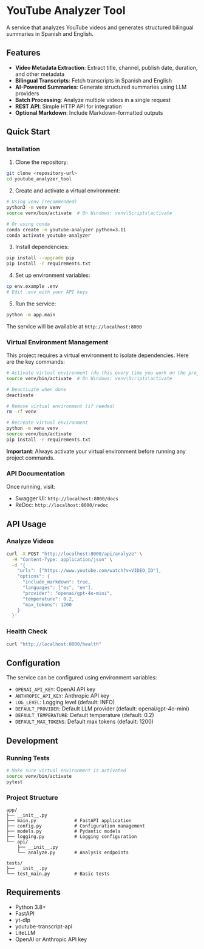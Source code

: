 # YouTube Analyzer Tool

A service that analyzes YouTube videos and generates structured bilingual summaries in Spanish and English.

## Features

- **Video Metadata Extraction**: Extract title, channel, publish date, duration, and other metadata
- **Bilingual Transcripts**: Fetch transcripts in Spanish and English
- **AI-Powered Summaries**: Generate structured summaries using LLM providers
- **Batch Processing**: Analyze multiple videos in a single request
- **REST API**: Simple HTTP API for integration
- **Optional Markdown**: Include Markdown-formatted outputs

## Quick Start

### Installation

1. Clone the repository:
```bash
git clone <repository-url>
cd youtube_analyzer_tool
```

2. Create and activate a virtual environment:
```bash
# Using venv (recommended)
python3 -m venv venv
source venv/bin/activate  # On Windows: venv\Scripts\activate

# Or using conda
conda create -n youtube-analyzer python=3.11
conda activate youtube-analyzer
```

3. Install dependencies:
```bash
pip install --upgrade pip
pip install -r requirements.txt
```

4. Set up environment variables:
```bash
cp env.example .env
# Edit .env with your API keys
```

5. Run the service:
```bash
python -m app.main
```

The service will be available at `http://localhost:8000`

### Virtual Environment Management

This project requires a virtual environment to isolate dependencies. Here are the key commands:

```bash
# Activate virtual environment (do this every time you work on the project)
source venv/bin/activate  # On Windows: venv\Scripts\activate

# Deactivate when done
deactivate

# Remove virtual environment (if needed)
rm -rf venv

# Recreate virtual environment
python -m venv venv
source venv/bin/activate
pip install -r requirements.txt
```

**Important**: Always activate your virtual environment before running any project commands.

### API Documentation

Once running, visit:
- Swagger UI: `http://localhost:8000/docs`
- ReDoc: `http://localhost:8000/redoc`

## API Usage

### Analyze Videos

```bash
curl -X POST "http://localhost:8000/api/analyze" \
  -H "Content-Type: application/json" \
  -d '{
    "urls": ["https://www.youtube.com/watch?v=VIDEO_ID"],
    "options": {
      "include_markdown": true,
      "languages": ["es", "en"],
      "provider": "openai/gpt-4o-mini",
      "temperature": 0.2,
      "max_tokens": 1200
    }
  }'
```

### Health Check

```bash
curl "http://localhost:8000/health"
```

## Configuration

The service can be configured using environment variables:

- `OPENAI_API_KEY`: OpenAI API key
- `ANTHROPIC_API_KEY`: Anthropic API key
- `LOG_LEVEL`: Logging level (default: INFO)
- `DEFAULT_PROVIDER`: Default LLM provider (default: openai/gpt-4o-mini)
- `DEFAULT_TEMPERATURE`: Default temperature (default: 0.2)
- `DEFAULT_MAX_TOKENS`: Default max tokens (default: 1200)

## Development

### Running Tests

```bash
# Make sure virtual environment is activated
source venv/bin/activate
pytest
```

### Project Structure

```
app/
├── __init__.py
├── main.py              # FastAPI application
├── config.py            # Configuration management
├── models.py            # Pydantic models
├── logging.py           # Logging configuration
└── api/
    ├── __init__.py
    └── analyze.py       # Analysis endpoints

tests/
├── __init__.py
└── test_main.py         # Basic tests
```

## Requirements

- Python 3.8+
- FastAPI
- yt-dlp
- youtube-transcript-api
- LiteLLM
- OpenAI or Anthropic API key